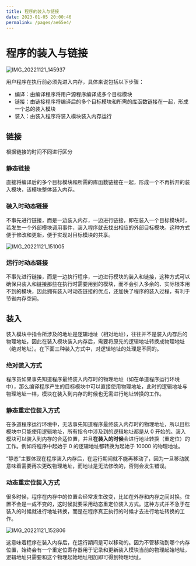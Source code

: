 ```yaml
---
title: 程序的装入与链接
date: 2023-01-05 20:00:46
permalink: /pages/ae65e4/
---
```

# 程序的装入与链接

![IMG_20221121_145937](https://static.pil0txia.com/picgo/IMG_20221121_145937.jpg)

用户程序在执行前必须先进入内存，具体来说包括以下步骤：

- 编译：由编译程序将用户源程序编译成多个目标模块
- 链接：由链接程序将编译后的多个目标模块和所需的库函数链接在一起，形成一个总的装入模块
- 装入：由装入程序将装入模块装入内存运行

## 链接

根据链接的时间不同进行区分

### 静态链接

直接将编译后的多个目标模块和所需的库函数链接在一起，形成一个不再拆开的装入模块，该模块整体装入内存。

### 装入时动态链接

不事先进行链接，而是一边装入内存，一边进行链接，即在装入一个目标模块时，若发生一个外部模块调用事件，装入程序就去找出相应的外部目标模块。这种方式便于修改和更新，便于实现对目标模块的共享。

![IMG_20221121_151005](https://static.pil0txia.com/picgo/IMG_20221121_151005.jpg)

### 运行时动态链接

不事先进行链接，而是一边执行程序，一边进行模块的装入和链接，这种方式可以确保只装入和链接那些在执行时需要用到的模块，而不会引入多余的、实际根本用不到的模块，因此拥有装入时动态链接的优点，还加快了程序的装入过程，有利于节省内存空间。

## 装入

装入模块中指令所涉及的地址是逻辑地址（相对地址），往往并不是装入内存后的物理地址，因此在装入模块装入内存后，需要将原先的逻辑地址转换成物理地址（绝对地址）。在下面三种装入方式中，对逻辑地址的处理是不同的。

### 绝对装入方式

程序员如果事先知道程序最终装入内存时的物理地址（如在单道程序运行环境中），那么编译程序产生的目标模块中可以直接使用物理地址，此时的逻辑地址与物理地址一样，模块在装入到内存的时候也无需进行地址转换的工作。

### 静态重定位装入方式

在多道程序运行环境中，无法事先知道程序最终装入内存时的物理地址，所以目标模块中只能使用逻辑地址，所有指令中涉及到的逻辑地址都是从 0 开始的。装入模块可以装入到内存的合适位置，并且**在装入的时候**会进行地址转换（重定位）的工作。例如将程序中起始于 0 的逻辑地址都转换为起始于 10000 的物理地址。

“静态”主要体现在程序装入内存后，在运行期间就不能再移动了，因为一旦移动就意味着需要再次更改物理地址，而地址是无法修改的，否则会发生错误。

### 动态重定位装入方式

很多时候，程序在内存中的位置会经常发生改变，比如在外存和内存之间对换。位置不会是一成不变的，这时候就要采用动态重定位装入方式。这种方式并不急于在装入的时候就进行地址转换，而是在程序真正执行的时候才去进行地址转换的工作。

![IMG_20221121_152806](https://static.pil0txia.com/picgo/IMG_20221121_152806.jpg)

这意味着程序在装入内存后，在运行期间是可以移动的。因为不管移动到哪个内存位置，始终会有一个重定位寄存器用于记录和更新装入模块当前的物理起始地址，逻辑地址只需要和这个物理起始地址相加即可得到物理地址。

